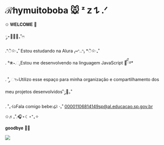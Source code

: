 # ℛhymuitoboba 🐭 ᶻ 𝗓 𐰁 .ᐟ

✩ 𝐖𝐄𝐋𝐂𝐎𝐌𝐄 🤗 

༘⋆🌷🫧💭₊˚ෆ

.*ੈ✩‧₊˚ Estou estudando na Alura ₍⑅ᐢ..ᐢ₎ *ੈ✩‧₊˚

. °❀⋆.ೃEstou me desenvolvendo na linguagem JavaScript 🧸ིྀ࿔*

. ˚ ༘ ೀ⋆Utilizo esse espaço para minha organização e compartilhamento dos meu projetos desenvolvidos˚༘🦕｡˚

. ˚₊‧꒰აFala comigo bebe:໒꒱ ‧₊˚
00001106814149sp@al.educacao.sp.gov.br

✩♬₊˚.🎧⋆☾⋆⁺₊✧

𝐠𝐨𝐨𝐝𝐛𝐲𝐞 👋😊

![](https://encrypted-tbn0.gstatic.com/images?q=tbn:ANd9GcSXOiUCyd_Su0R03exDMlioqjDKr1bMi-iO0Q&s)
